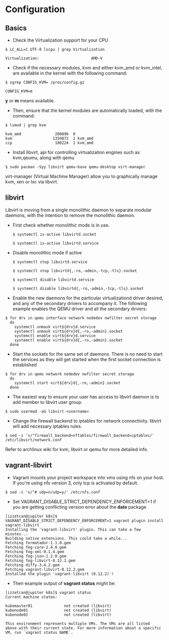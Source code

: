 # Configuration

## Basics

- Check the Virtualization support for your CPU

`$ LC_ALL=C.UTF-8 lscpu | grep Virtualization`

```text
Virtualization:                       AMD-V
```

- Check if the necessary modules, kvm and either kvm_amd or kvm_intel, are available in the kernel with the following command:

`$ zgrep CONFIG_KVM= /proc/config.gz`

```text
CONFIG_KVM=m
```

**y** or **m** means available.

- Then, ensure that the kernel modules are automatically loaded, with the command:

`$ lsmod | grep kvm`

```text
kvm_amd               208896  0
kvm                  1359872  1 kvm_amd
ccp                   180224  1 kvm_amd
```

- Install libvirt, api for controlling virtualization engines such as kvm,qeumu, along with qemu

`$ sudo pacman -Syy libvirt qemu-base qemu-desktop virt-manager`

virt-manager (Virtual Machine Manager) allow you to graphically manage kvm, xen or lxc via libvirt.

## libvirt

Libvirt is moving from a single monolithic daemon to separate modular daemons, with the intention to remove the monolithic daemon.

- First check whether monolithic mode is in use.

  `$ systemctl is-active libvirtd.socket`

  `$ systemctl is-active libvirtd.service`

- Disable monolithic mode if active

  `$ systemctl stop libvirtd.service`

  `$ systemctl stop libvirtd{,-ro,-admin,-tcp,-tls}.socket`

  `$ systemctl disable libvirtd.service`

  `$ systemctl disable libvirtd{,-ro,-admin,-tcp,-tls}.socket`

- Enable the new daemons for the particular virtualizationd driver desired, and any of the secondary drivers to accompany it. The following example enables the QEMU driver and all the secondary drivers:

```console
$ for drv in qemu interface network nodedev nwfilter secret storage
  do
    systemctl unmask virt${drv}d.service
    systemctl unmask virt${drv}d{,-ro,-admin}.socket
    systemctl enable virt${drv}d.service
    systemctl enable virt${drv}d{,-ro,-admin}.socket
  done
```

- Start the sockets for the same set of daemons. There is no need to start the services as they will get started when the first socket connection is established

```console
$ for drv in qemu network nodedev nwfilter secret storage
  do
    systemctl start virt${drv}d{,-ro,-admin}.socket
  done
```

- The easiest way to ensure your user has access to libvirt daemon is to add member to libvirt user group.

`$ sudo usermod -aG libvirt <username>`

- Change the firewall backend to iptables for network connectivity. libvirt will add necessary iptables rules.

`$ sed -i 's/^firewall_backend=nftables/firewall_backend=iptables/' /etc/libvirt/network.conf`

Refer to archlinux wiki for kvm, libvirt or qemu for more detailed info.

## vagrant-libvirt

- Vagrant mounts your project workspace into vms using nfs on your host. If you're using nfs version 3, only tcp is 
activated by default.

`$ sed -i 's/^# udp=n/udp=y/' /etc/nfs.conf`

- Set VAGRANT_DISABLE_STRICT_DEPENDENCY_ENFORCEMENT=1 if you are getting conflicting version error about the **date** package

```console
[izzetcan@jupiter k8s]$ VAGRANT_DISABLE_STRICT_DEPENDENCY_ENFORCEMENT=1 vagrant plugin install vagrant-libvirt
Installing the 'vagrant-libvirt' plugin. This can take a few minutes...
Building native extensions. This could take a while...
Fetching formatador-1.1.0.gem
Fetching fog-core-2.4.0.gem
Fetching fog-xml-0.1.4.gem
Fetching fog-json-1.2.0.gem
Fetching fog-libvirt-0.12.2.gem
Fetching diffy-3.4.2.gem
Fetching vagrant-libvirt-0.12.2.gem
Installed the plugin 'vagrant-libvirt (0.12.2)'!
```

- Then example output of **vagrant status** might be:

```console
[izzetcan@jupiter k8s]$ vagrant status
Current machine states:

kubemaster01              not created (libvirt)
kubenode01                not created (libvirt)
kubenode02                not created (libvirt)

This environment represents multiple VMs. The VMs are all listed
above with their current state. For more information about a specific
VM, run `vagrant status NAME`.
```
